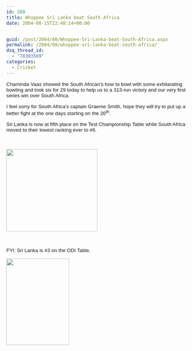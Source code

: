 ```yaml
---
id: 288
title: Whoppee Sri Lanka beat South Africa
date: 2004-08-15T22:48:14+00:00


guid: /post/2004/08/Whoppee-Sri-Lanka-beat-South-Africa.aspx
permalink: /2004/08/whoppee-sri-lanka-beat-south-africa/
dsq_thread_id:
  - "78303569"
categories:
  - Cricket
---
```



<div class=Section1>

<p class=MsoNormal><font size=2 face=Arial><span style='font-size:10.0pt;
font-family:Arial'>Chaminda Vaas showed the South African&#8217;s how to bowl
with some exhilarating bowling and took six for 29 today to help us to a
313-run victory and our very first series win over South Africa. <o:p></o:p></span></font></p>

<p class=MsoNormal><font size=2 face=Arial><span style='font-size:10.0pt;
font-family:Arial'>I feel sorry for <st1:country-region w:st="on"><st1:place
 w:st="on">South Africa</st1:place></st1:country-region>&#8217;s captain Graeme
Smith, hope they will try to put up a better fight at the one days starting on
the 20<sup>th</sup>. <o:p></o:p></span></font></p>

<p class=MsoNormal><st1:country-region w:st="on"><font size=2 face=Arial><span
 style='font-size:10.0pt;font-family:Arial'>Sri Lanka</span></font></st1:country-region><font
size=2 face=Arial><span style='font-size:10.0pt;font-family:Arial'> is now at
fifth place on the Test Championship Table while <st1:country-region w:st="on"><st1:place
 w:st="on">South Africa</st1:place></st1:country-region> moved to their lowest
ranking ever to #6.<o:p></o:p></span></font></p>

<p class=MsoNormal><font size=2 face=Arial><span style='font-size:10.0pt;
font-family:Arial'><o:p>&nbsp;</o:p></span></font></p>

<p class=MsoNormal><font size=2 face=Arial><span style='font-size:10.0pt;
font-family:Arial'><img width=242 height=218 id=" x0000 i1025"
src="http://www.merill.net/wp-content/uploads/contentbinary/image001123.jpg"><o:p></o:p></span></font></p>

<p class=MsoNormal><font size=2 face=Arial><span style='font-size:10.0pt;
font-family:Arial'><o:p>&nbsp;</o:p></span></font></p>

<p class=MsoNormal><font size=2 face=Arial><span style='font-size:10.0pt;
font-family:Arial'>FYI: <st1:country-region w:st="on"><st1:place w:st="on">Sri
  Lanka</st1:place></st1:country-region> is #3 on the ODI Table.<o:p></o:p></span></font></p>

<p class=MsoNormal><font size=2 face=Arial><span style='font-size:10.0pt;
font-family:Arial'><img width=167 height=229 id=" x0000 i1028"
src="http://www.merill.net/wp-content/uploads/contentbinary/image0021.jpg"><o:p></o:p></span></font></p>

</div>

